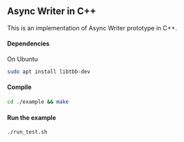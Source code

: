 ## Async Writer in C++
This is an implementation of Async Writer prototype in C++.

#### Dependencies
On Ubuntu
```bash
sudo apt install libtbb-dev
```


#### Compile
```bash
cd ./example && make
```

#### Run the example
```bash
./run_test.sh
```




